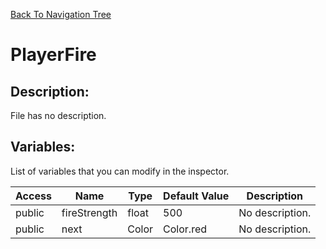[Back To Navigation Tree](https://wesleywh.github.io/githubpages/docs/navigation.html)
# PlayerFire

## Description:
File has no description.

## Variables:
List of variables that you can modify in the inspector.

|Access|Name|Type|Default Value|Description|
|---|---|---|---|---|
|public|fireStrength|float|500|No description.|
|public|next|Color|Color.red|No description.|
